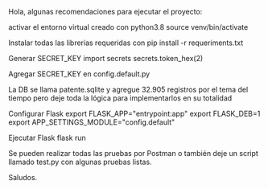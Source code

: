 Hola, algunas recomendaciones para ejecutar el proyecto:

activar el entorno virtual creado con python3.8
	source venv/bin/activate

Instalar todas las librerías requeridas con
	pip install -r requeriments.txt

Generar SECRET_KEY
	import secrets
	secrets.token_hex(2)

Agregar SECRET_KEY en config.default.py

La DB se llama patente.sqlite y agregue 32.905 registros por el tema del tiempo pero deje toda la lógica para implementarlos en su totalidad

Configurar Flask
	export FLASK_APP="entrypoint:app"
	export FLASK_DEB=1
	export APP_SETTINGS_MODULE="config.default"

Ejecutar Flask
	flask run

Se pueden realizar todas las pruebas por Postman o también deje un script llamado test.py con algunas pruebas listas.

Saludos.